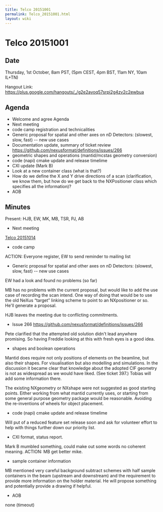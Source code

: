 ```yaml
---
title: Telco 20151001
permalink: Telco_20151001.html
layout: wiki
---
```

Telco 20151001
==============

Date
----

Thursday, 1st October, 8am PST, (5pm CEST, 4pm BST, 11am NY, 10am IL+TN)

Hangout Link:
<https://plus.google.com/hangouts/_/g2e2ayoq57srpi2g4zv2c2ewbua>

Agenda
------

-   Welcome and agree Agenda
-   Next meeting
-   code camp registration and technicalities
-   Generic proposal for spatial and other axes on nD Detectors:
    (slowest, slow, fast) -- new use cases
-   Documentation update, summary of ticket review
    <https://github.com/nexusformat/definitions/issues/266>
-   geometric shapes and operations (mantid/mcstas geometry conversion)
-   code (napi) cmake update and release timelime
-   CXI update (Mark B)
-   Look at a new container class (what is that?)
-   How do we define the X and Y drive directions of a scan
    (clarification, we know them, but how do we get back to the
    NXPositioner class which specifies all the information)?
-   AOB

Minutes
-------

Present: HJB, EW, MK, MB, TSR, PJ, AB

-   Next meeting

[Telco 20151014](Telco_20151014.html "wikilink")

-   code camp

ACTION: Everyone register, EW to send reminder to mailing list

-   Generic proposal for spatial and other axes on nD Detectors:
    (slowest, slow, fast) -- new use cases

EW had a look and found no problems (so far)

MB has no problems with the current proposal, but would like to add the
use case of recording the scan intend. One way of doing that would be to
use the old NeXus “target” linking scheme to point to an NXpositioner or
so. He'll generate a proposal.

HJB leaves the meeting due to conflicting commitments.

-   Issue 266 <https://github.com/nexusformat/definitions/issues/266>

Pete clarified that the attempted old solution didn't lead anywhere
promising. So having Freddie looking at this with fresh eyes is a good
idea.

-   shapes and boolean operations

Mantid does require not only positions of elements on the beamline, but
also their shapes. For visualisation but also modelling and simulations.
In the discussion it became clear that knowledge about the adopted CIF
geometry is not as widespread as we would have liked. (See ticket 397.)
Tobias will add some information there.

The existing NXgeometry or NXshape were not suggested as good starting
points. Either working from what mantid currently uses, or starting from
some general purpose geometry package would be reasonable. Avoiding the
re-inventions of wheels for object placement.

-   code (napi) cmake update and release timelime

Will put of a reduced feature set release soon and ask for volunteer
effort to help with things further down our priority list.

-   CXI format, status report.

Mark B mumbled something, could make out some words no coherent meaning.
ACTION: MB get better mike.

-   sample container information

MB mentioned very careful background subtract schemes with half sample
containers in the beam (upstream and downstream) and the requirement to
provide more information on the holder material. He will propose
something and potentially provide a drawing if helpful.

-   AOB

none (timeout)
